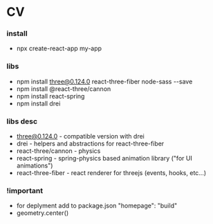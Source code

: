 # CV


### install 
* npx create-react-app my-app

### libs
* npm install three@0.124.0 react-three-fiber node-sass --save
* npm install  @react-three/cannon
* npm install react-spring
* npm install drei

### libs desc
- three@0.124.0 - compatible version with drei
- drei - helpers and abstractions for react-three-fiber
- react-three/cannon - physics
- react-spring - spring-physics based animation library ("for UI animations")
- react-three-fiber - react renderer for threejs (events, hooks, etc...)

### !important
* for deplyment add to package.json  "homepage": "build"
* geometry.center() 
